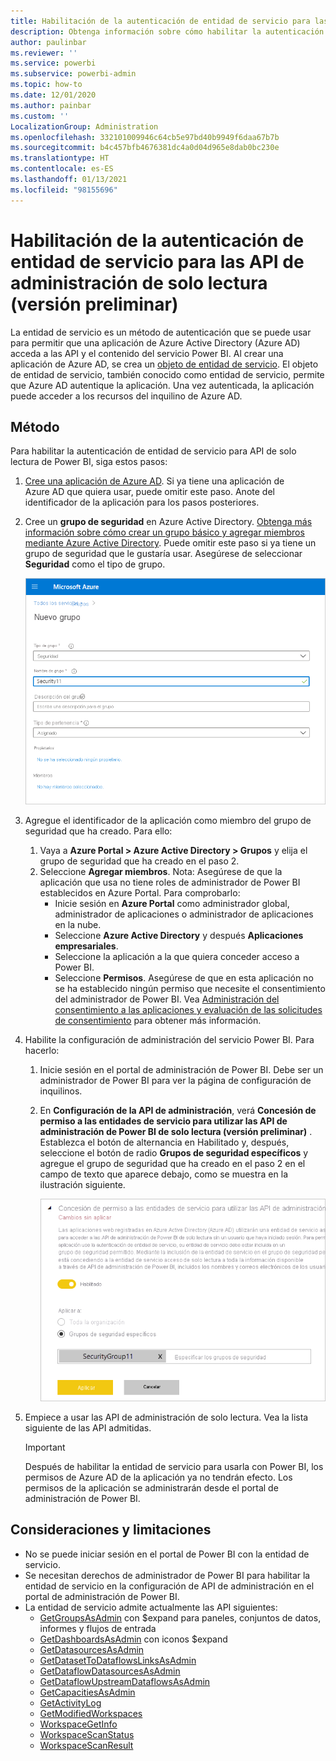```yaml
---
title: Habilitación de la autenticación de entidad de servicio para las API de administración de solo lectura (versión preliminar)
description: Obtenga información sobre cómo habilitar la autenticación de entidad de servicio para permitir el uso de API de administración de solo lectura.
author: paulinbar
ms.reviewer: ''
ms.service: powerbi
ms.subservice: powerbi-admin
ms.topic: how-to
ms.date: 12/01/2020
ms.author: painbar
ms.custom: ''
LocalizationGroup: Administration
ms.openlocfilehash: 332101009946c64cb5e97bd40b9949f6daa67b7b
ms.sourcegitcommit: b4c457bfb4676381dc4a0d04d965e8dab0bc230e
ms.translationtype: HT
ms.contentlocale: es-ES
ms.lasthandoff: 01/13/2021
ms.locfileid: "98155696"
---
```

# <a name="enable-service-principal-authentication-for-read-only-admin-apis-preview"></a>Habilitación de la autenticación de entidad de servicio para las API de administración de solo lectura (versión preliminar)

La entidad de servicio es un método de autenticación que se puede usar para permitir que una aplicación de Azure Active Directory (Azure AD) acceda a las API y el contenido del servicio Power BI.
Al crear una aplicación de Azure AD, se crea un [objeto de entidad de servicio](https://docs.microsoft.com/azure/active-directory/develop/app-objects-and-service-principals#service-principal-object). El objeto de entidad de servicio, también conocido como entidad de servicio, permite que Azure AD autentique la aplicación. Una vez autenticada, la aplicación puede acceder a los recursos del inquilino de Azure AD.

## <a name="method"></a>Método

Para habilitar la autenticación de entidad de servicio para API de solo lectura de Power BI, siga estos pasos:

1. [Cree una aplicación de Azure AD](https://docs.microsoft.com/azure/active-directory/develop/howto-create-service-principal-portal). Si ya tiene una aplicación de Azure AD que quiera usar, puede omitir este paso. Anote del identificador de la aplicación para los pasos posteriores. 
2. Cree un **grupo de seguridad** en Azure Active Directory. [Obtenga más información sobre cómo crear un grupo básico y agregar miembros mediante Azure Active Directory](https://docs.microsoft.com/azure/active-directory/fundamentals/active-directory-groups-create-azure-portal). Puede omitir este paso si ya tiene un grupo de seguridad que le gustaría usar.
    Asegúrese de seleccionar **Seguridad** como el tipo de grupo.

    ![Captura de pantalla del cuadro de diálogo de creación del grupo en Azure Portal.](media/read-only-apis-service-principal-auth/azure-portal-new-group-dialog.png)

3. Agregue el identificador de la aplicación como miembro del grupo de seguridad que ha creado. Para ello:
    1. Vaya a **Azure Portal > Azure Active Directory > Grupos** y elija el grupo de seguridad que ha creado en el paso 2.
    1. Seleccione **Agregar miembros**.
    Nota: Asegúrese de que la aplicación que usa no tiene roles de administrador de Power BI establecidos en Azure Portal. Para comprobarlo: 
       * Inicie sesión en **Azure Portal** como administrador global, administrador de aplicaciones o administrador de aplicaciones en la nube. 
        * Seleccione **Azure Active Directory** y después **Aplicaciones empresariales**. 
        * Seleccione la aplicación a la que quiera conceder acceso a Power BI. 
        * Seleccione **Permisos**. Asegúrese de que en esta aplicación no se ha establecido ningún permiso que necesite el consentimiento del administrador de Power BI. Vea [Administración del consentimiento a las aplicaciones y evaluación de las solicitudes de consentimiento](https://docs.microsoft.com/azure/active-directory/manage-apps/manage-consent-requests) para obtener más información. 
4. Habilite la configuración de administración del servicio Power BI. Para hacerlo:
    1. Inicie sesión en el portal de administración de Power BI. Debe ser un administrador de Power BI para ver la página de configuración de inquilinos.
    1. En **Configuración de la API de administración**, verá **Concesión de permiso a las entidades de servicio para utilizar las API de administración de Power BI de solo lectura (versión preliminar)** . Establezca el botón de alternancia en Habilitado y, después, seleccione el botón de radio **Grupos de seguridad específicos** y agregue el grupo de seguridad que ha creado en el paso 2 en el campo de texto que aparece debajo, como se muestra en la ilustración siguiente.

        ![Captura de pantalla de la configuración de inquilino de permisos para entidades de servicio.](media/read-only-apis-service-principal-auth/allow-service-principals-tenant-setting.png)

 5. Empiece a usar las API de administración de solo lectura. Vea la lista siguiente de las API admitidas.

    >[!IMPORTANT]
    >Después de habilitar la entidad de servicio para usarla con Power BI, los permisos de Azure AD de la aplicación ya no tendrán efecto. Los permisos de la aplicación se administrarán desde el portal de administración de Power BI.

## <a name="considerations-and-limitations"></a>Consideraciones y limitaciones
* No se puede iniciar sesión en el portal de Power BI con la entidad de servicio.
* Se necesitan derechos de administrador de Power BI para habilitar la entidad de servicio en la configuración de API de administración en el portal de administración de Power BI.
* La entidad de servicio admite actualmente las API siguientes:
    * [GetGroupsAsAdmin](https://docs.microsoft.com/rest/api/power-bi/admin/groups_getgroupsasadmin) con $expand para paneles, conjuntos de datos, informes y flujos de entrada 
    * [GetDashboardsAsAdmin](https://docs.microsoft.com/rest/api/power-bi/admin/dashboards_getdashboardsasadmin) con iconos $expand
    * [GetDatasourcesAsAdmin](https://docs.microsoft.com/rest/api/power-bi/admin/datasets_getdatasourcesasadmin) 
    * [GetDatasetToDataflowsLinksAsAdmin](https://docs.microsoft.com/rest/api/power-bi/admin/datasets_getdatasettodataflowslinksingroupasadmin)
    * [GetDataflowDatasourcesAsAdmin](https://docs.microsoft.com/rest/api/power-bi/admin/dataflows_getdataflowdatasourcesasadmin) 
    * [GetDataflowUpstreamDataflowsAsAdmin](https://docs.microsoft.com/rest/api/power-bi/admin/dataflows_getupstreamdataflowsingroupasadmin) 
    * [GetCapacitiesAsAdmin](https://docs.microsoft.com/rest/api/power-bi/admin/getcapacitiesasadmin)
    * [GetActivityLog](https://docs.microsoft.com/rest/api/power-bi/admin/getactivityevents)
    * [GetModifiedWorkspaces](https://docs.microsoft.com/rest/api/power-bi/admin/workspaceinfo_getmodifiedworkspaces)
    * [WorkspaceGetInfo](https://docs.microsoft.com/rest/api/power-bi/admin/workspaceinfo_postworkspaceinfo)
    * [WorkspaceScanStatus](https://docs.microsoft.com/rest/api/power-bi/admin/workspaceinfo_getscanstatus)
    * [WorkspaceScanResult](https://docs.microsoft.com/rest/api/power-bi/admin/workspaceinfo_getscanresult)
